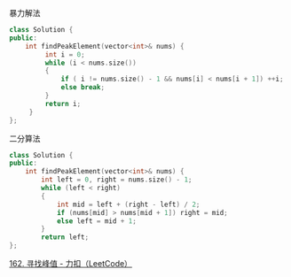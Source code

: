 暴力解法

```cpp
class Solution {
public:
    int findPeakElement(vector<int>& nums) {
         int i = 0;
         while (i < nums.size())
         {
             if ( i != nums.size() - 1 && nums[i] < nums[i + 1]) ++i;
             else break;
         }
         return i;
     }
};
```

二分算法

```cpp
class Solution {
public:
    int findPeakElement(vector<int>& nums) {
        int left = 0, right = nums.size() - 1;
        while (left < right)
        {
            int mid = left + (right - left) / 2;
            if (nums[mid] > nums[mid + 1]) right = mid;
            else left = mid + 1;
        }
        return left;
};
```

[162. 寻找峰值 - 力扣（LeetCode）](https://leetcode.cn/problems/find-peak-element/)
